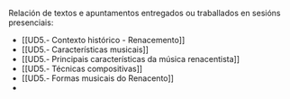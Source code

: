 Relación de textos e apuntamentos entregados ou traballados en sesións presenciais:
- [[UD5.- Contexto histórico - Renacemento]]
- [[UD5.- Características musicais]]
- [[UD5.- Principais características da música renacentista]]
- [[UD5.- Técnicas compositivas]]
- [[UD5.- Formas musicais do Renacento]]
- 